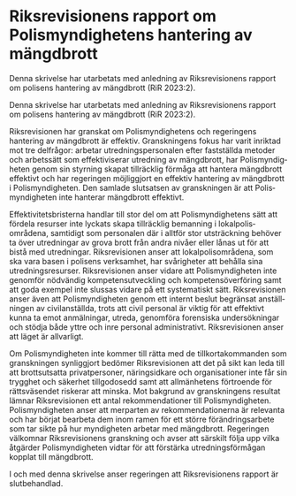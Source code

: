 # Riksrevisionens rapport om Polismyndighetens hantering av mängdbrott

Denna skrivelse har utarbetats med anledning av Riksrevisionens rapport
om polisens hantering av mängdbrott (RiR 2023:2).

Denna skrivelse har utarbetats med anledning av Riksrevisionens rapport
om polisens hantering av mängdbrott (RiR 2023:2).

Riksrevisionen har granskat om Polis­myndig­hetens och regeringens hantering av mängd­brott är effektiv. Gransk­ningens fokus har varit inriktad mot tre delfrågor: arbetar utred­nings­perso­nalen efter fast­ställda metoder och arbets­sätt som effektivi­serar utredning av mängd­brott, har Polis­myndig­heten genom sin styrning skapat tillräcklig förmåga att hantera mängd­brott effektivt och har regeringen möjlig­gjort en effektiv hantering av mängd­brott i Polis­myndig­heten. Den samlade slut­satsen av gransk­ningen är att Polis­myndig­heten inte hanterar mängdbrott effektivt.

Effektivitetsbristerna handlar till stor del om att Polis­myndig­hetens sätt att fördela resurser inte lyckats skapa tillräcklig beman­ning i lokal­polis­områdena, samtidigt som personalen där i alltför stor utsträck­ning behöver ta över utred­ningar av grova brott från andra nivåer eller lånas ut för att bistå med utred­ningar. Riks­revisionen anser att lokal­polisområdena, som ska vara basen i polisens verksamhet, har svårigheter att behålla sina utrednings­resurser. Riks­revisionen anser vidare att Polis­myndig­heten inte genomför nödvändig kompetens­utveckling och kompetens­överföring samt att goda exempel inte slussas vidare på ett syste­matiskt sätt. Riks­revisionen anser även att Polis­myndig­heten genom ett internt beslut begränsat anställ­ningen av civil­anställda, trots att civil personal är viktig för att effektivt kunna ta emot anmäl­ningar, utreda, genomföra foren­siska under­sökningar och stödja både yttre och inre personal admi­nistrativt. Riks­revisionen anser att läget är allvarligt.

Om Polismyndigheten inte kommer till rätta med de tillkorta­kommanden som gransk­ningen synliggjort bedömer Riks­revisionen att det på sikt kan leda till att brotts­utsatta privat­personer, närings­idkare och organisa­tioner inte får sin trygghet och säkerhet tillgodo­sedd samt att allmän­hetens förtroende för rätts­väsendet riskerar att minska. Mot bakgrund av gransk­ningens resultat lämnar Riks­revisionen ett antal rekom­menda­tioner till Polis­myndig­heten. Polis­myndig­heten anser att merparten av rekom­menda­tionerna är rele­vanta och har börjat bearbeta dem inom ramen för ett större förändrings­arbete som tar sikte på hur myndig­heten arbetar med mängd­brott. Regeringen välkomnar Riks­revisionens granskning och avser att särskilt följa upp vilka åtgärder Polis­myndig­heten vidtar för att förstärka utrednings­förmågan kopplat till mängdbrott.

I och med denna skrivelse anser regeringen att Riks­revisionens rapport är slutbehandlad.

